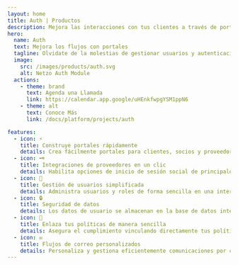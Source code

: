 ```yaml
---
layout: home
title: Auth | Productos
description: Mejora las interacciones con tus clientes a través de portales
hero:
  name: Auth
  text: Mejora los flujos con portales
  tagline: Olvidate de la molestias de gestionar usuarios y autenticación. Crea portales atractivos que mejoran la interacción con clientes, proveedores, socios y colaboradores.
  image:
    src: /images/products/auth.svg
    alt: Netzo Auth Module
  actions:
    - theme: brand
      text: Agenda una Llamada
      link: https://calendar.app.google/uHEnkfwpgYSM1ppN6
    - theme: alt
      text: Conoce Más
      link: /docs/platform/projects/auth

features:
  - icon: ⚡
    title: Construye portales rápidamente
    details: Crea fácilmente portales para clientes, socios y proveedores con páginas de registro, autenticación y más.
  - icon: 🗝️
    title: Integraciones de proveedores en un clic
    details: Habilita opciones de inicio de sesión social de principales proveedores como Google, Auth0, GitHub y GitLab con un solo clic.
  - icon: 👥
    title: Gestión de usuarios simplificada
    details: Administra usuarios y roles de forma sencilla en una interfaz de usuario intuitiva y amigable.
  - icon: 🔒
    title: Seguridad de datos
    details: Los datos de usuario se almacenan en la base de datos integrada del portal para garantizar seguridad y darte control total.
  - icon: 📜
    title: Enlaza tus políticas de manera sencilla
    details: Asegura el cumplimiento vinculando directamente tus políticas a la página de registro en la configuración.
  - icon: ✉️
    title: Flujos de correo personalizados
    details: Personaliza y gestiona eficientemente comunicaciones por correo, como registros, actualizaciones de contraseñas y mucho más, de manera sencilla.
---
```


<script setup>
import BannerCta from '@theme/components/banners/BannerCta.vue'
import Footer from '@theme/components/Footer.vue'
import locale from '@theme/../../locales/es'
</script>

<section class="mt-32">
  <BannerCta v-bind="locale.home.sectionBannerCta" />

  <!-- <NewsLetter /> -->

  <Footer v-bind="locale.footer" />
</section>